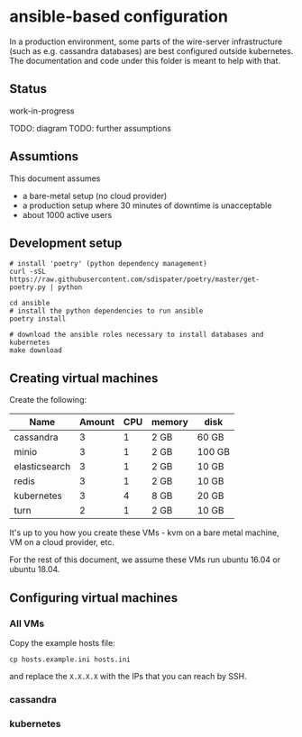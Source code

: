 # ansible-based configuration

In a production environment, some parts of the wire-server infrastructure (such as e.g. cassandra databases) are best configured outside kubernetes. The documentation and code under this folder is meant to help with that.

## Status

work-in-progress

TODO: diagram
TODO: further assumptions

## Assumtions

This document assumes 

* a bare-metal setup (no cloud provider)
* a production setup where 30 minutes of downtime is unacceptable
* about 1000 active users

## Development setup

```
# install 'poetry' (python dependency management)
curl -sSL https://raw.githubusercontent.com/sdispater/poetry/master/get-poetry.py | python

cd ansible
# install the python dependencies to run ansible
poetry install

# download the ansible roles necessary to install databases and kubernetes
make download
```

## Creating virtual machines

Create the following:

| Name          | Amount | CPU | memory | disk   |
| ----          | --     | --  | --     | ---    |
| cassandra     | 3      | 1   | 2 GB   | 60 GB  |
| minio         | 3      | 1   | 2 GB   | 100 GB |
| elasticsearch | 3      | 1   | 2 GB   | 10 GB  |
| redis         | 3      | 1   | 2 GB   | 10 GB  |
| kubernetes    | 3      | 4   | 8 GB   | 20 GB  |
| turn          | 2      | 1   | 2 GB   | 10 GB  |

It's up to you how you create these VMs - kvm on a bare metal machine, VM on a cloud provider, etc.

For the rest of this document, we assume these VMs run ubuntu 16.04 or ubuntu 18.04.

## Configuring virtual machines

### All VMs

Copy the example hosts file:

`cp hosts.example.ini hosts.ini`

and replace the `X.X.X.X` with the IPs that you can reach by SSH.

### cassandra

### kubernetes


